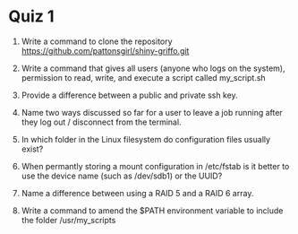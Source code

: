 # Quiz 1

1. Write a command to clone the repository https://github.com/pattonsgirl/shiny-griffo.git

2. Write a command that gives all users (anyone who logs on the system), permission to read, write, and execute a script called my_script.sh

3. Provide a difference between a public and private ssh key.

4. Name two ways discussed so far for a user to leave a job running after they log out / disconnect from the terminal.

5. In which folder in the Linux filesystem do configuration files usually exist?

6. When permantly storing a mount configuration in /etc/fstab is it better to use the device name (such as /dev/sdb1) or the UUID?

7. Name a difference between using a RAID 5 and a RAID 6 array.

8. Write a command to amend the $PATH environment variable to include the folder /usr/my_scripts

